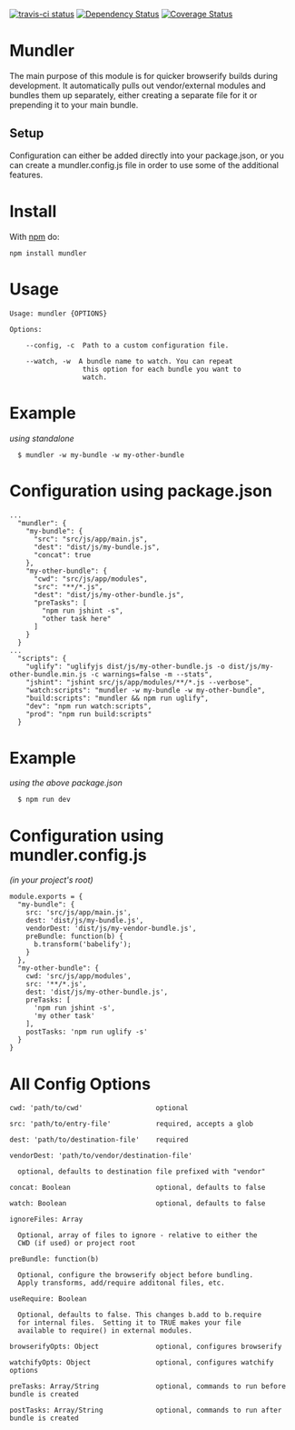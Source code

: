 [![travis-ci status](https://api.travis-ci.org/spencer-leopold/mundler.png)](http://travis-ci.org/#!/spencer-leopold/mundler/builds)
[![Dependency Status](https://david-dm.org/spencer-leopold/mundler.png)](https://david-dm.org/spencer-leopold/mundler)
[![Coverage Status](https://coveralls.io/repos/spencer-leopold/mundler/badge.png)](https://coveralls.io/r/spencer-leopold/mundler)

# Mundler

The main purpose of this module is for quicker browserify builds during development. It automatically pulls out vendor/external modules and bundles them up separately, either creating a separate file for it or prepending it to your main bundle.

## Setup

Configuration can either be added directly into your package.json, or you can create a mundler.config.js file in order to use some of the additional features.

# Install

With [npm](http://npmjs.org) do:

```
npm install mundler
```

# Usage

```
Usage: mundler {OPTIONS}

Options:

    --config, -c  Path to a custom configuration file.

    --watch, -w  A bundle name to watch. You can repeat 
                  this option for each bundle you want to
                  watch.
```

# Example
_using standalone_ 

```
  $ mundler -w my-bundle -w my-other-bundle
```

# Configuration using package.json

```
...
  "mundler": {
    "my-bundle": {
      "src": "src/js/app/main.js",
      "dest": "dist/js/my-bundle.js",
      "concat": true
    },
    "my-other-bundle": {
      "cwd": "src/js/app/modules",
      "src": "**/*.js",
      "dest": "dist/js/my-other-bundle.js",
      "preTasks": [
        "npm run jshint -s",
        "other task here"
      ]
    }
  }
...
  "scripts": {
    "uglify": "uglifyjs dist/js/my-other-bundle.js -o dist/js/my-other-bundle.min.js -c warnings=false -m --stats",
    "jshint": "jshint src/js/app/modules/**/*.js --verbose",
    "watch:scripts": "mundler -w my-bundle -w my-other-bundle",
    "build:scripts": "mundler && npm run uglify",
    "dev": "npm run watch:scripts",
    "prod": "npm run build:scripts"
  }
```

# Example
_using the above package.json_

```
  $ npm run dev
```

# Configuration using mundler.config.js

_(in your project's root)_

```
module.exports = {
  "my-bundle": {
    src: 'src/js/app/main.js',
    dest: 'dist/js/my-bundle.js',
    vendorDest: 'dist/js/my-vendor-bundle.js',
    preBundle: function(b) {
      b.transform('babelify');
    }
  },
  "my-other-bundle": {
    cwd: 'src/js/app/modules',
    src: '**/*.js',
    dest: 'dist/js/my-other-bundle.js',
    preTasks: [
      'npm run jshint -s',
      'my other task'
    ],
    postTasks: 'npm run uglify -s'
  }
}
```

# All Config Options

```
cwd: 'path/to/cwd'                  optional

src: 'path/to/entry-file'           required, accepts a glob

dest: 'path/to/destination-file'    required

vendorDest: 'path/to/vendor/destination-file'

  optional, defaults to destination file prefixed with "vendor"

concat: Boolean                     optional, defaults to false

watch: Boolean                      optional, defaults to false

ignoreFiles: Array                  
  
  Optional, array of files to ignore - relative to either the
  CWD (if used) or project root

preBundle: function(b)

  Optional, configure the browserify object before bundling.
  Apply transforms, add/require additonal files, etc.

useRequire: Boolean

  Optional, defaults to false. This changes b.add to b.require
  for internal files.  Setting it to TRUE makes your file 
  available to require() in external modules.

browserifyOpts: Object              optional, configures browserify

watchifyOpts: Object                optional, configures watchify options

preTasks: Array/String              optional, commands to run before bundle is created

postTasks: Array/String             optional, commands to run after bundle is created
```
